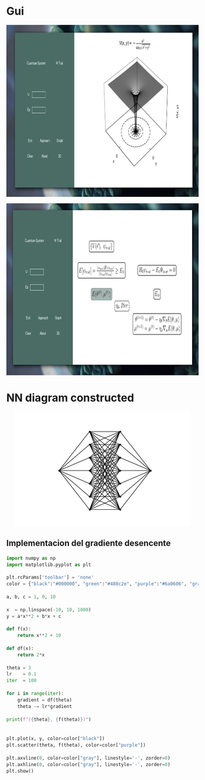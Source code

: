 # Gui 


<p align="center">
  <img width="950" height="450" src="gui.png">
</p>

<p align="center">
  <img width="950" height="450" src="algoritm.png">
</p>

# NN diagram constructed 

<p align="center">
  <img width="460" height="300" src="NN.png">
</p>

## Implementacion del gradiente desencente 

```python
import numpy as np  
import matplotlib.pyplot as plt 

plt.rcParams['toolbar'] = 'none'
color = {"black":"#000000", "green":"#488c2e", "purple":"#6a0606", "gray":"#b9b9b9"}

a, b, c = 1, 0, 10

x  = np.linspace(-10, 10, 1000)
y = a*x**2 + b*x + c

def f(x):
    return x**2 + 10

def df(x):
    return 2*x

theta = 3
lr    = 0.1
iter  = 100

for i in range(iter):
    gradient = df(theta)
    theta -= lr*gradient

print(f"({theta}, {f(theta)})")


plt.plot(x, y, color=color["black"])
plt.scatter(theta, f(theta), color=color["purple"])

plt.axvline(0, color=color["gray"], linestyle='-', zorder=0)
plt.axhline(0, color=color["gray"], linestyle='-', zorder=0)
plt.show()

```
